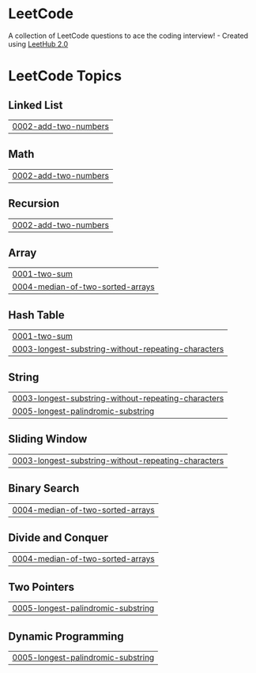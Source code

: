 # LeetCode
A collection of LeetCode questions to ace the coding interview! - Created using [LeetHub 2.0](https://github.com/maitreya2954/LeetHub-2.0-Firefox)

<!---LeetCode Topics Start-->
# LeetCode Topics
## Linked List
|  |
| ------- |
| [0002-add-two-numbers](https://github.com/evolentDelight/LeetCode/tree/master/0002-add-two-numbers) |
## Math
|  |
| ------- |
| [0002-add-two-numbers](https://github.com/evolentDelight/LeetCode/tree/master/0002-add-two-numbers) |
## Recursion
|  |
| ------- |
| [0002-add-two-numbers](https://github.com/evolentDelight/LeetCode/tree/master/0002-add-two-numbers) |
## Array
|  |
| ------- |
| [0001-two-sum](https://github.com/evolentDelight/LeetCode/tree/master/0001-two-sum) |
| [0004-median-of-two-sorted-arrays](https://github.com/evolentDelight/LeetCode/tree/master/0004-median-of-two-sorted-arrays) |
## Hash Table
|  |
| ------- |
| [0001-two-sum](https://github.com/evolentDelight/LeetCode/tree/master/0001-two-sum) |
| [0003-longest-substring-without-repeating-characters](https://github.com/evolentDelight/LeetCode/tree/master/0003-longest-substring-without-repeating-characters) |
## String
|  |
| ------- |
| [0003-longest-substring-without-repeating-characters](https://github.com/evolentDelight/LeetCode/tree/master/0003-longest-substring-without-repeating-characters) |
| [0005-longest-palindromic-substring](https://github.com/evolentDelight/LeetCode/tree/master/0005-longest-palindromic-substring) |
## Sliding Window
|  |
| ------- |
| [0003-longest-substring-without-repeating-characters](https://github.com/evolentDelight/LeetCode/tree/master/0003-longest-substring-without-repeating-characters) |
## Binary Search
|  |
| ------- |
| [0004-median-of-two-sorted-arrays](https://github.com/evolentDelight/LeetCode/tree/master/0004-median-of-two-sorted-arrays) |
## Divide and Conquer
|  |
| ------- |
| [0004-median-of-two-sorted-arrays](https://github.com/evolentDelight/LeetCode/tree/master/0004-median-of-two-sorted-arrays) |
## Two Pointers
|  |
| ------- |
| [0005-longest-palindromic-substring](https://github.com/evolentDelight/LeetCode/tree/master/0005-longest-palindromic-substring) |
## Dynamic Programming
|  |
| ------- |
| [0005-longest-palindromic-substring](https://github.com/evolentDelight/LeetCode/tree/master/0005-longest-palindromic-substring) |
<!---LeetCode Topics End-->